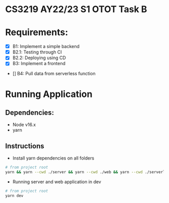 # CS3219 AY22/23 S1 OTOT Task B

# Requirements:

- [x] B1: Implement a simple backend
- [x] B2.1: Testing through CI
- [x] B2.2: Deploying using CD
- [x] B3: Implement a frontend
- [] B4: Pull data from serverless function

# Running Application

## Dependencies:

- Node v16.x
- yarn

## Instructions

- Install yarn dependencies on all folders

```bash
# from project root
yarn && yarn --cwd ./server && yarn --cwd ./web && yarn --cwd ./serverless
```

- Running server and web application in dev

```bash
# from project root
yarn dev
```
